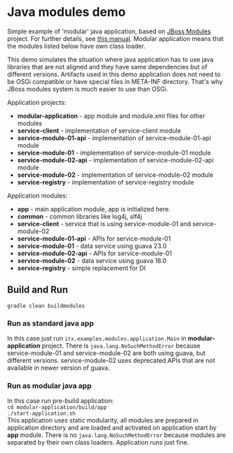 Java modules demo
=================
Simple example of 'modular' java application, 
based on [JBoss Modules](https://github.com/jboss-modules/jboss-modules) project.
For further details, see [this manual](https://jboss-modules.github.io/jboss-modules/manual/).
Modular application means that the modules listed below have own class loader.

This demo simulates the situation where java application has to use java libraries that are 
not aligned and they have same dependencies but of different versions. Artifacts used in this 
demo application does not need to be OSGi compatible or have special files in META-INF directory.
That's why JBoss modules system is much easier to use than OSGi.

Application projects:
* __modular-application__ - app module and module.xml files for other modules
* __service-client__ - implementation of service-client module
* __service-module-01-api__ - implementation of service-module-01-api module
* __service-module-01__ - implementation of service-module-01 module
* __service-module-02-api__ - implementation of service-module-02-api module
* __service-module-02__ - implementation of service-module-02 module
* __service-registry__ - implementation of service-registry module

Application modules:
* __app__ - main application module, app is initialized here.
* __common__ - common libraries like log4j, slf4j  
* __service-client__ - service that is using service-module-01 and service-module-02
* __service-module-01-api__ - APIs for service-module-01
* __service-module-01__ - data service using guava 23.0
* __service-module-02-api__ - APIs for service-module-01
* __service-module-02__ - data service using guava 18.0
* __service-registry__ - simple replacement for DI

Build and Run
-------------
```gradle clean buildmodules```

### Run as standard java app
In this case just run ```itx.examples.modules.application.Main``` in __modular-application__ project.
There is ```java.lang.NoSuchMethodError``` because service-module-01 and service-module-02 are both using guava, but 
different versions. service-module-02 uses deprecated APIs that are not available in newer version of guava. 

### Run as modular java app
In this case run pre-build application:  
```cd modular-application/build/app```   
```./start-application.sh```  
This application uses static modularity, all modules are prepared in application directory and are 
loaded and activated on application start by __app__ module.
There is no ```java.lang.NoSuchMethodError``` because modules are
separated by their own class loaders. Application runs just fine.

